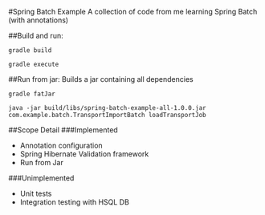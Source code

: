 #Spring Batch Example
A collection of code from me learning Spring Batch (with annotations)

##Build and run:
```
gradle build
```

```
gradle execute
```

##Run from jar:
Builds a jar containing all dependencies
```
gradle fatJar
```

```
java -jar build/libs/spring-batch-example-all-1.0.0.jar com.example.batch.TransportImportBatch loadTransportJob
```


##Scope Detail
###Implemented
* Annotation configuration
* Spring Hibernate Validation framework
* Run from Jar

###Unimplemented
* Unit tests
* Integration testing with HSQL DB
